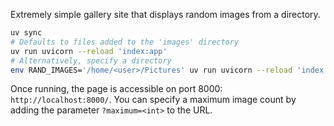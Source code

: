 Extremely simple gallery site that displays random images from a directory.

```sh
uv sync
# Defaults to files added to the 'images' directory
uv run uvicorn --reload 'index:app'
# Alternatively, specify a directory
env RAND_IMAGES='/home/<user>/Pictures' uv run uvicorn --reload 'index:app'
```

Once running, the page is accessible on port 8000: `http://localhost:8000/`. You can specify a maximum image count by adding the parameter `?maximum=<int>` to the URL.

